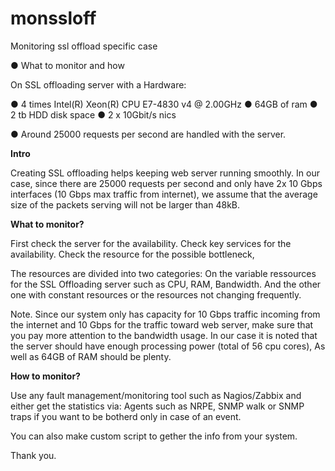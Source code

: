 # monssloff
 Monitoring ssl offload specific case

● What to monitor and how 

On SSL offloading server with a Hardware:

● 4 times Intel(R) Xeon(R) CPU E7-4830 v4 @ 2.00GHz
● 64GB of ram
● 2 tb HDD disk space
● 2 x 10Gbit/s nics

● Around 25000 requests per second are handled with the server.


**Intro**

Creating SSL offloading helps keeping web server running smoothly. In our case, since there are 25000 requests per second and only have 2x 10 Gbps interfaces (10 Gbps max traffic from internet), we assume that the average size of the packets serving will not be larger than 48kB. 


**What to monitor?**

First check the server for the availability.
Check key services for the availability.
Check the resource for the possible bottleneck, 

The resources are divided into two categories:
On the variable ressources for the SSL Offloading server such as CPU, RAM, Bandwidth. 
And the other one with constant resources or the resources not changing frequently.

Note. Since our system only has capacity for 10 Gbps traffic incoming from the internet and 10 Gbps for the traffic toward web server, make sure that you pay more attention to the bandwidth usage. In our case it is noted that the server should have enough processing power (total of 56 cpu cores), As well as 64GB of RAM should be plenty.


**How to monitor?**

Use any fault management/monitoring tool such as Nagios/Zabbix and either get the statistics via:
Agents such as NRPE,
SNMP walk or
SNMP traps if you want to be botherd only in case of an event.

You can also make custom script to gether the info from your system.

Thank you.
